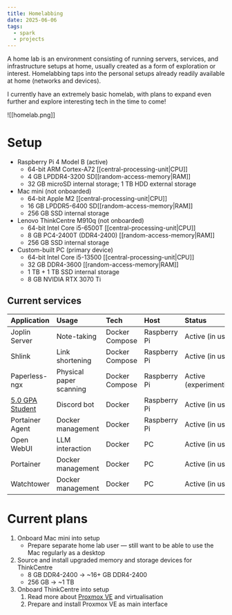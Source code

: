 ```yaml
---
title: Homelabbing
date: 2025-06-06
tags:
  - spark
  - projects
---
```

A home lab is an environment consisting of running servers, services, and infrastructure setups at home, usually created as a form of exploration or interest. Homelabbing taps into the personal setups already readily available at home (networks and devices).

I currently have an extremely basic homelab, with plans to expand even further and explore interesting tech in the time to come!

![[homelab.png]]

# Setup

* Raspberry Pi 4 Model B (active)
	* 64-bit ARM Cortex-A72 [[central-processing-unit|CPU]]
	* 4 GB LPDDR4-3200 SD[[random-access-memory|RAM]]
	* 32 GB microSD internal storage; 1 TB HDD external storage
* Mac mini (not onboarded)
	* 64-bit Apple M2 [[central-processing-unit|CPU]]
	* 16 GB LPDDR5-6400 SD[[random-access-memory|RAM]]
	* 256 GB SSD internal storage
* Lenovo ThinkCentre M910q (not onboarded)
	* 64-bit Intel Core i5-6500T [[central-processing-unit|CPU]]
	* 8 GB PC4-2400T (DDR4-2400) [[random-access-memory|RAM]]
	* 256 GB SSD internal storage
* Custom-built PC (primary device)
	* 64-bit Intel Core i5-13500 [[central-processing-unit|CPU]]
	* 32 GB DDR4-3600 [[random-access-memory|RAM]]
	* 1 TB + 1 TB SSD internal storage
	* 8 GB NVIDIA RTX 3070 Ti

## Current services

| Application                                                     | Usage                   | Tech           | Host         | Status                 |
| :-------------------------------------------------------------- | :---------------------- | :------------- | :----------- | :--------------------- |
| Joplin Server                                                   | Note-taking             | Docker Compose | Raspberry Pi | Active (in use)        |
| Shlink                                                          | Link shortening         | Docker Compose | Raspberry Pi | Active (in use)        |
| Paperless-ngx                                                   | Physical paper scanning | Docker Compose | Raspberry Pi | Active (experimenting) |
| [5.0 GPA Student](https://github.com/arashnrim/5.0-gpa-student) | Discord bot             | Docker         | Raspberry Pi | Active (in use)        |
| Portainer Agent                                                 | Docker management       | Docker         | Raspberry Pi | Active (in use)        |
| Open WebUI                                                      | LLM interaction         | Docker         | PC           | Active (in use)        |
| Portainer                                                       | Docker management       | Docker         | PC           | Active (in use)        |
| Watchtower                                                      | Docker management       | Docker         | PC           | Active (in use)        |

# Current plans

1. Onboard Mac mini into setup
	- Prepare separate home lab user — still want to be able to use the Mac regularly as a desktop
2. Source and install upgraded memory and storage devices for ThinkCentre
	* 8 GB DDR4-2400 → ~16+ GB DDR4-2400
	* 256 GB → ~1 TB
3. Onboard ThinkCentre into setup
	1. Read more about [Proxmox VE](https://proxmox.com/en/products/proxmox-virtual-environment/overview) and virtualisation
	2. Prepare and install Proxmox VE as main interface
